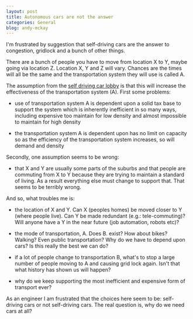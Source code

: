 ```yaml
---
layout: post
title: Autonomous cars are not the answer
categories: General
blog: andy-mckay
---
```


I'm frustrated by suggestion that self-driving cars are the answer to congestion, gridlock and a bunch of other things. 

There are a bunch of people you have to move from location X to Y, maybe going via location Z. Location X, Y and Z will vary. Chances are the times will all be the same and the transportation system they will use is called A.

The assumption from the <a href="https://www.youtube.com/watch?v=iHzzSao6ypE&feature=youtu.be">self driving car lobby</a> is that this will increase the effectiveness of the transportation system (A). First some problems:

* use of transportation system A is dependent upon a solid tax base to support the system which is inherently inefficient in so many ways, including expensive too maintain for low density and almost impossible to maintain for high density

* the transportation system A is dependent upon has no limit on capacity so as the efficiency of the transportation system increases, so will demand and density

Secondly, one assumption seems to be wrong:

* that X and Y are usually some parts of the suburbs and that people are commuting from X to Y because they are trying to maintain a standard of living. As a result everything else must change to support that. That seems to be terribly wrong.

And so, what troubles me is:

* the location of X and Y. Can X (peoples homes) be moved closer to Y (where people live). Can Y be made redundant (e.g.: tele-commuting)? Will anyone have a Y in the near future (job automation, robots etc)?

* the mode of transportation, A. Does B. exist? How about bikes? Walking? Even  public transportation? Why do we have to depend upon cars? Is this really the best we can do?

* if a lot of people change to transportation B, what's to stop a large number of people moving to A and causing grid lock again. Isn't that what history has shown us will happen?

* why do we keep supporting the most inefficient and expensive form of transport ever?

As an engineer I am frustrated that the choices here seem to be: self-driving cars or not self-driving cars. The real question is, why do we need cars at all?